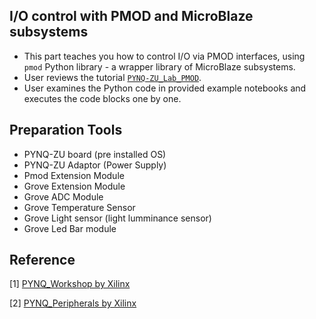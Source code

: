 ## I/O control with PMOD and MicroBlaze subsystems
- This part teaches you how to control I/O via PMOD interfaces, using `pmod` Python library - a wrapper library of MicroBlaze subsystems.
- User reviews the tutorial [`PYNQ-ZU_Lab_PMOD`](PYNQ-ZU_Lab_PMOD.pdf).
- User examines the Python code in provided example notebooks and executes the code blocks one by one.

## Preparation Tools
- PYNQ-ZU board (pre installed OS)
- PYNQ-ZU Adaptor (Power Supply)
- Pmod Extension Module
- Grove Extension Module
- Grove ADC Module
- Grove Temperature Sensor
- Grove Light sensor (light lumminance sensor)
- Grove Led Bar module

## Reference
[1] [PYNQ_Workshop by Xilinx](https://github.com/Xilinx/PYNQ_Workshop)

[2] [PYNQ_Peripherals by Xilinx ](https://github.com/Xilinx/PYNQ_Peripherals)
